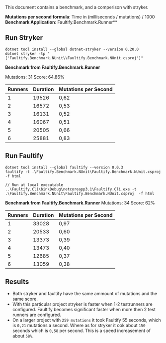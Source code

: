 This document contains a benchmark, and a comperison with stryker. 

**Mutations per second formula**: Time in (milliseconds / mutations) / 1000
**Benchmark Application**: Faultify.Benchmark.Runner**

## Run Stryker

```
dotnet tool install --global dotnet-stryker --version 0.20.0
dotnet stryker -tp "['Faultify.Benchmark.NUnit\\Faultify.Benchmark.NUnit.csproj']"
```

**Benchmark from Faultify.Benchmark.Runner**

Mutations: 31
Score:     64.86%

| Runners | Duration | Mutations per Second | 
|---------|----------|----------------------|
| 1       |  19526   |       0,62           | 
| 2       |  16572   |       0,53           |
| 3       |  16131   |       0,52           |
| 4       |  16067   |       0,51           |
| 5       |  20505   |       0,66           |
| 6       |  25881   |       0,83           |


## Run Faultify


```
dotnet tool install --global faultify --version 0.0.3
faultify -t .\Faultify.Benchmark.NUnit\Faultify.Benchmark.NUnit.csproj  -f html

// Run at local executable
..\Faultify.Cli\bin\Debug\netcoreapp3.1\Faultify.Cli.exe -t .\Faultify.Benchmark.NUnit\Faultify.Benchmark.NUnit.csproj  -f html
```

**Benchmark from Faultify.Benchmark.Runner**
Mutations: 34
Score:     62%

| Runners | Duration | Mutations per Second | 
|---------|----------|----------------------|
| 1       |  33028   |       0,97           | 
| 2       |  20533   |       0,60           |
| 3       |  13373   |       0,39           |
| 4       |  13473   |       0,40           |
| 5       |  12685   |       0,37           |
| 6       |  13059   |       0,38           |

## Results
- Both stryker and faultify have the same ammount of mutations and the same score. 
- With this particular project stryker is faster when 1-2 testrunners are configured. 
  Faultify becomes significant faster when more then 2 test runners are configured.
- On a larger project with `259 mutations` it took Faultify 55 seconds, which is `0,21` mutations a second. Where as for stryker it ook about `150` seconds which is `0,58` per second. 
This is a speed increasement of about `58%`.